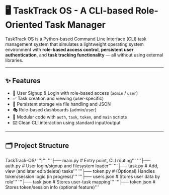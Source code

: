 # 🖥️ TaskTrack OS - A CLI-based Role-Oriented Task Manager

TaskTrack OS is a Python-based Command Line Interface (CLI) task management system that simulates a lightweight operating system environment with **role-based access control**, **persistent user authentication**, and **task tracking functionality** — all without using external libraries.

---

## ✨ Features

- 🔐 User Signup & Login with role-based access (`admin` / `user`)
- ✅ Task creation and viewing (user-specific)
- 📂 Persistent storage via file handling and JSON
- 🎭 Role-based dashboards (admin/user)
- 🧪 Modular code with `auth`, `task`, `token`, and `main` scripts
- ⌨️ Clean CLI interaction using standard input/output

---

## 🗂️ Project Structure

TaskTrack-OS/
'''|'''
'''├── main.py # Entry point, CLI routing'''
'''├── auth.py # User login/signup and filesystem loader'''
'''├── task.py # Add, view (and later edit/delete) tasks'''
'''├── token.py # (Optional) Handles token/session logic (in progress)'''
'''├── users.json # Stores user data by role'''
'''├── task.json # Stores user-task mapping'''
'''├── token.json # Stores token/session info (optional feature)'''
